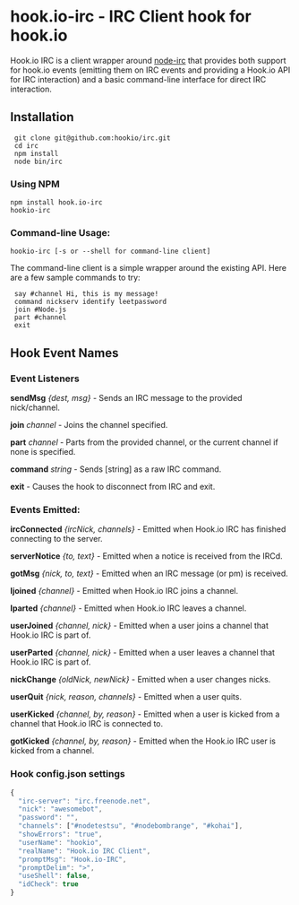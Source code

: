 # hook.io-irc - IRC Client hook for hook.io

Hook.io IRC is a client wrapper around [node-irc](http://github.com/martynsmith/node-irc) that provides both support for hook.io events (emitting them on IRC events and providing a Hook.io API for IRC interaction) and a basic command-line interface for direct IRC interaction.  

## Installation

     git clone git@github.com:hookio/irc.git
     cd irc
     npm install
     node bin/irc

### Using NPM

    npm install hook.io-irc
    hookio-irc

### Command-line Usage:

    hookio-irc [-s or --shell for command-line client]

The command-line client is a simple wrapper around the existing API.  Here are a few sample commands to try:

     say #channel Hi, this is my message!
     command nickserv identify leetpassword
     join #Node.js
     part #channel
     exit


## Hook Event Names

### Event Listeners

**sendMsg** *{dest, msg}* - Sends an IRC message to the provided nick/channel.

**join** *channel* - Joins the channel specified.

**part** *channel* - Parts from the provided channel, or the current channel if none is specified.

**command** *string* - Sends [string] as a raw IRC command.

**exit** - Causes the hook to disconnect from IRC and exit.

### Events Emitted:

**ircConnected** *{ircNick, channels}* - Emitted when Hook.io IRC has finished connecting to the server.

**serverNotice** *{to, text}* - Emitted when a notice is received from the IRCd.

**gotMsg** *{nick, to, text}* - Emitted when an IRC message (or pm) is received.

**Ijoined** *{channel}* - Emitted when Hook.io IRC joins a channel.

**Iparted** *{channel}* - Emitted when Hook.io IRC leaves a channel.

**userJoined** *{channel, nick}* - Emitted when a user joins a channel that Hook.io IRC is part of.

**userParted** *{channel, nick}* - Emitted when a user leaves a channel that Hook.io IRC is part of.

**nickChange** *{oldNick, newNick}* - Emitted when a user changes nicks.

**userQuit** *{nick, reason, channels}* - Emitted when a user quits.

**userKicked** *{channel, by, reason}* - Emitted when a user is kicked from a channel that Hook.io IRC is connected to.

**gotKicked** *{channel, by, reason}* - Emitted when the Hook.io IRC user is kicked from a channel.

### Hook config.json settings

```js
{
  "irc-server": "irc.freenode.net",
  "nick": "awesomebot",
  "password": "",
  "channels": ["#nodetestsu", "#nodebombrange", "#kohai"],
  "showErrors": "true",
  "userName": "hookio",
  "realName": "Hook.io IRC Client",
  "promptMsg": "Hook.io-IRC",
  "promptDelim": ">",
  "useShell": false,
  "idCheck": true
}
```

